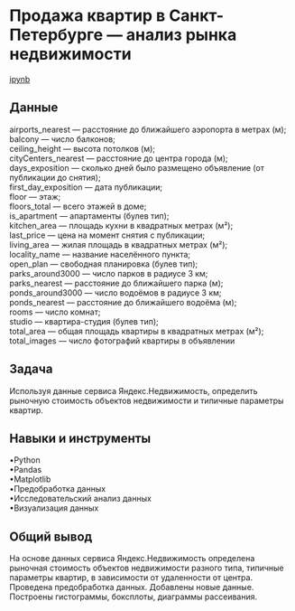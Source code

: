 <a name="lists"><h1>Продажа квартир в Санкт-Петербурге — анализ рынка недвижимости</h1></a>
[ipynb](https://github.com/natashkaau/portfolio/tree/main/3.%20Analysis%20of%20real%20estate%20market/project_3.ipynb)
<a name="lists"><h2>Данные</h2></a>
airports_nearest — расстояние до ближайшего аэропорта в метрах (м);  
balcony — число балконов;  
ceiling_height — высота потолков (м);  
cityCenters_nearest — расстояние до центра города (м);  
days_exposition — сколько дней было размещено объявление (от публикации до снятия);  
first_day_exposition — дата публикации;  
floor — этаж;  
floors_total — всего этажей в доме;  
is_apartment — апартаменты (булев тип);  
kitchen_area — площадь кухни в квадратных метрах (м²);  
last_price — цена на момент снятия с публикации;  
living_area — жилая площадь в квадратных метрах (м²);  
locality_name — название населённого пункта;  
open_plan — свободная планировка (булев тип);  
parks_around3000 — число парков в радиусе 3 км;  
parks_nearest — расстояние до ближайшего парка (м);  
ponds_around3000 — число водоёмов в радиусе 3 км;  
ponds_nearest — расстояние до ближайшего водоёма (м);  
rooms — число комнат;  
studio — квартира-студия (булев тип);  
total_area — общая площадь квартиры в квадратных метрах (м²);  
total_images — число фотографий квартиры в объявлении
<a name="lists"><h2>Задача</h2></a>
Используя данные сервиса Яндекс.Недвижимость, определить рыночную стоимость объектов недвижимости и типичные параметры квартир.
<a name="lists"><h2>Навыки и инструменты</h2></a>
•Python     
•Pandas    
•Matplotlib  
•Предобработка данных  
•Исследовательский анализ данных  
•Визуализация данных  
<a name="lists"><h2>Общий вывод</h2></a>
На основе данных сервиса Яндекс.Недвижимость определена рыночная стоимость объектов недвижимости разного типа, типичные параметры квартир, в зависимости от удаленности от центра. Проведена предобработка данных. Добавлены новые данные. Построены гистограммы, боксплоты, диаграммы рассеивания.
